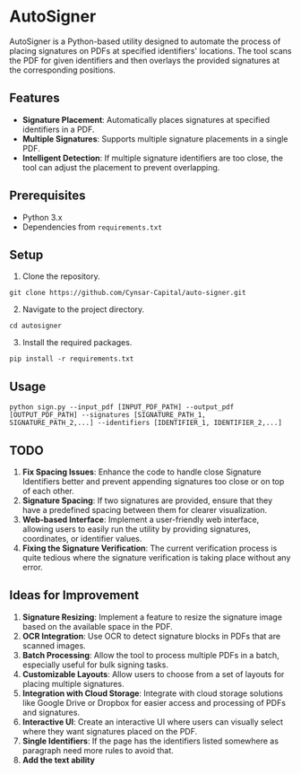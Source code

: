 # AutoSigner

AutoSigner is a Python-based utility designed to automate the process of placing signatures on PDFs at specified identifiers' locations. The tool scans the PDF for given identifiers and then overlays the provided signatures at the corresponding positions.

## Features

- **Signature Placement**: Automatically places signatures at specified identifiers in a PDF.
- **Multiple Signatures**: Supports multiple signature placements in a single PDF.
- **Intelligent Detection**: If multiple signature identifiers are too close, the tool can adjust the placement to prevent overlapping.

## Prerequisites

- Python 3.x
- Dependencies from `requirements.txt`

## Setup

1. Clone the repository.

```
git clone https://github.com/Cynsar-Capital/auto-signer.git
```

2. Navigate to the project directory.

```
cd autosigner
```

3. Install the required packages.

```
pip install -r requirements.txt
```

## Usage

```
python sign.py --input_pdf [INPUT_PDF_PATH] --output_pdf [OUTPUT_PDF_PATH] --signatures [SIGNATURE_PATH_1, SIGNATURE_PATH_2,...] --identifiers [IDENTIFIER_1, IDENTIFIER_2,...]
```

## TODO

1. **Fix Spacing Issues**: Enhance the code to handle close Signature Identifiers better and prevent appending signatures too close or on top of each other.
2. **Signature Spacing**: If two signatures are provided, ensure that they have a predefined spacing between them for clearer visualization.
3. **Web-based Interface**: Implement a user-friendly web interface, allowing users to easily run the utility by providing signatures, coordinates, or identifier values.
4. **Fixing the Signature Verification**: The current verification process is quite tedious where the signature verification is taking place without any error.

## Ideas for Improvement

1. **Signature Resizing**: Implement a feature to resize the signature image based on the available space in the PDF.
2. **OCR Integration**: Use OCR to detect signature blocks in PDFs that are scanned images.
3. **Batch Processing**: Allow the tool to process multiple PDFs in a batch, especially useful for bulk signing tasks.
4. **Customizable Layouts**: Allow users to choose from a set of layouts for placing multiple signatures.
5. **Integration with Cloud Storage**: Integrate with cloud storage solutions like Google Drive or Dropbox for easier access and processing of PDFs and signatures.
6. **Interactive UI**: Create an interactive UI where users can visually select where they want signatures placed on the PDF.
7. **Single Identifiers**: If the page has the identifiers listed somewhere as paragraph need more rules to avoid that.
8. **Add the text ability**
